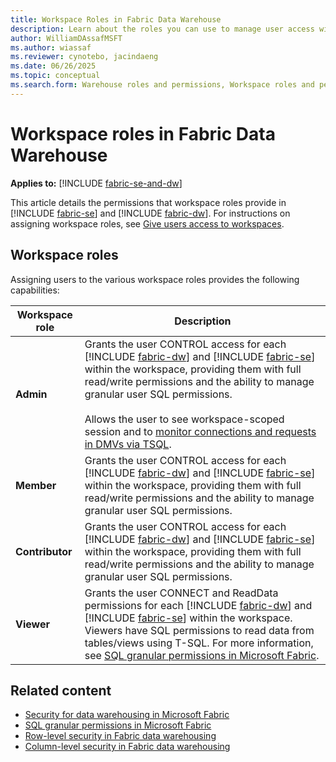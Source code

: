 ```yaml
---
title: Workspace Roles in Fabric Data Warehouse
description: Learn about the roles you can use to manage user access within a workspace.
author: WilliamDAssafMSFT
ms.author: wiassaf
ms.reviewer: cynotebo, jacindaeng
ms.date: 06/26/2025
ms.topic: conceptual
ms.search.form: Warehouse roles and permissions, Workspace roles and permissions # This article's title should not change. If so, contact engineering.
---
```

# Workspace roles in Fabric Data Warehouse

**Applies to:** [!INCLUDE [fabric-se-and-dw](includes/applies-to-version/fabric-se-and-dw.md)]

This article details the permissions that workspace roles provide in [!INCLUDE [fabric-se](includes/fabric-se.md)] and [!INCLUDE [fabric-dw](includes/fabric-dw.md)]. For instructions on assigning workspace roles, see [Give users access to workspaces](../fundamentals/give-access-workspaces.md).

## Workspace roles

Assigning users to the various workspace roles provides the following capabilities:

| Workspace role   |  Description |
|---|---|
|**Admin**|Grants the user CONTROL access for each [!INCLUDE [fabric-dw](includes/fabric-dw.md)] and [!INCLUDE [fabric-se](includes/fabric-se.md)] within the workspace, providing them with full read/write permissions and the ability to manage granular user SQL permissions.<br/><br/>Allows the user to see workspace-scoped session and to [monitor connections and requests in DMVs via TSQL](monitor-using-dmv.md).|
|**Member**|Grants the user CONTROL access for each [!INCLUDE [fabric-dw](includes/fabric-dw.md)] and [!INCLUDE [fabric-se](includes/fabric-se.md)] within the workspace, providing them with full read/write permissions and the ability to manage granular user SQL permissions.|
|**Contributor**|Grants the user CONTROL access for each [!INCLUDE [fabric-dw](includes/fabric-dw.md)] and [!INCLUDE [fabric-se](includes/fabric-se.md)] within the workspace, providing them with full read/write permissions and the ability to manage granular user SQL permissions.|
|**Viewer**|Grants the user CONNECT and ReadData permissions for each [!INCLUDE [fabric-dw](includes/fabric-dw.md)] and [!INCLUDE [fabric-se](includes/fabric-se.md)] within the workspace. Viewers have SQL permissions to read data from tables/views using T-SQL. For more information, see [SQL granular permissions in Microsoft Fabric](sql-granular-permissions.md).|

## Related content

- [Security for data warehousing in Microsoft Fabric](security.md)
- [SQL granular permissions in Microsoft Fabric](sql-granular-permissions.md)
- [Row-level security in Fabric data warehousing](row-level-security.md)
- [Column-level security in Fabric data warehousing](column-level-security.md)
